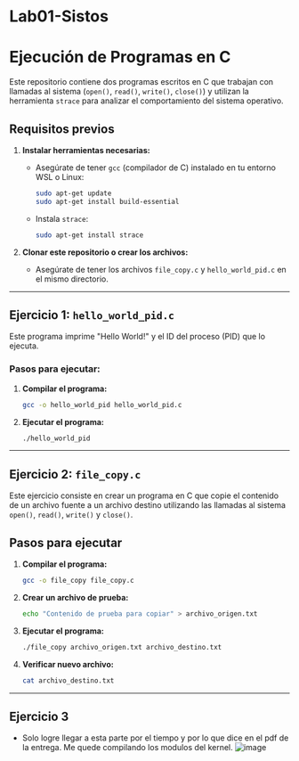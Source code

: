 # Lab01-Sistos

# Ejecución de Programas en C

Este repositorio contiene dos programas escritos en C que trabajan con llamadas al sistema (`open()`, `read()`, `write()`, `close()`) y utilizan la herramienta `strace` para analizar el comportamiento del sistema operativo.

## Requisitos previos
1. **Instalar herramientas necesarias:**
   - Asegúrate de tener `gcc` (compilador de C) instalado en tu entorno WSL o Linux:
     ```bash
     sudo apt-get update
     sudo apt-get install build-essential
     ```
   - Instala `strace`:
     ```bash
     sudo apt-get install strace
     ```

2. **Clonar este repositorio o crear los archivos:**
   - Asegúrate de tener los archivos `file_copy.c` y `hello_world_pid.c` en el mismo directorio.

---

## Ejercicio 1: `hello_world_pid.c`
Este programa imprime "Hello World!" y el ID del proceso (PID) que lo ejecuta.

### Pasos para ejecutar:
1. **Compilar el programa:**
   ```bash
   gcc -o hello_world_pid hello_world_pid.c
   ```
2. **Ejecutar el programa:**
   ```bash
   ./hello_world_pid
   ```

---
   
## Ejercicio 2: `file_copy.c`
Este ejercicio consiste en crear un programa en C que copie el contenido de un archivo fuente a un archivo destino utilizando las llamadas al sistema `open()`, `read()`, `write()` y `close()`.

## Pasos para ejecutar

1. **Compilar el programa:**
   ```bash
   gcc -o file_copy file_copy.c
   ```

2. **Crear un archivo de prueba:**
   ```bash
   echo "Contenido de prueba para copiar" > archivo_origen.txt
   ```

3. **Ejecutar el programa:**
   ```bash
   ./file_copy archivo_origen.txt archivo_destino.txt
   ```

4. **Verificar nuevo archivo:**
   ```bash
   cat archivo_destino.txt
   ```

---

## Ejercicio 3

- Solo logre llegar a esta parte por el tiempo y por lo que dice en el pdf de la entrega. Me quede compilando los modulos del kernel.
![image](https://github.com/user-attachments/assets/ca6ce18a-a905-45a3-bb7c-ec8613897d79)

